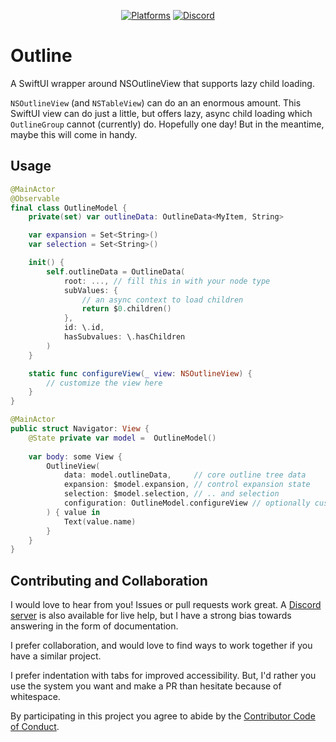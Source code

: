 <div align="center">

[![Platforms][platforms badge]][platforms]
[![Discord][discord badge]][discord]

</div>

# Outline
A SwiftUI wrapper around NSOutlineView that supports lazy child loading.

`NSOutlineView` (and `NSTableView`) can do an an enormous amount. This SwiftUI view can do just a little, but offers lazy, async child loading which `OutlineGroup` cannot (currently) do. Hopefully one day! But in the meantime, maybe this will come in handy.

## Usage

```swift
@MainActor
@Observable
final class OutlineModel {
    private(set) var outlineData: OutlineData<MyItem, String>

    var expansion = Set<String>()
    var selection = Set<String>()

    init() {
        self.outlineData = OutlineData(
            root: ..., // fill this in with your node type
            subValues: {
                // an async context to load children
                return $0.children()
            },
            id: \.id,
            hasSubvalues: \.hasChildren
        )
    }

    static func configureView(_ view: NSOutlineView) {
        // customize the view here
    }
}

@MainActor
public struct Navigator: View {
    @State private var model =  OutlineModel()
    
    var body: some View {
        OutlineView(
            data: model.outlineData,     // core outline tree data
            expansion: $model.expansion, // control expansion state
            selection: $model.selection, // .. and selection
            configuration: OutlineModel.configureView // optionally customize the underlying NSOutlineView
        ) { value in
            Text(value.name)
        }
    }
}
```

## Contributing and Collaboration

I would love to hear from you! Issues or pull requests work great. A [Discord server][discord] is also available for live help, but I have a strong bias towards answering in the form of documentation.

I prefer collaboration, and would love to find ways to work together if you have a similar project.

I prefer indentation with tabs for improved accessibility. But, I'd rather you use the system you want and make a PR than hesitate because of whitespace.

By participating in this project you agree to abide by the [Contributor Code of Conduct](CODE_OF_CONDUCT.md).

[platforms]: https://swiftpackageindex.com/ChimeHQ/Outline
[platforms badge]: https://img.shields.io/endpoint?url=https%3A%2F%2Fswiftpackageindex.com%2Fapi%2Fpackages%2FChimeHQ%2FOutline%2Fbadge%3Ftype%3Dplatforms
[discord]: https://discord.gg/esFpX6sErJ
[discord badge]: https://img.shields.io/badge/Discord-purple?logo=Discord&label=Chat&color=%235A64EC

